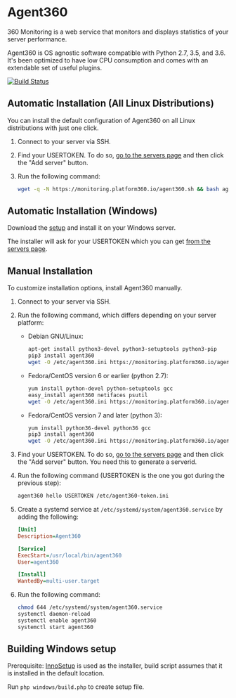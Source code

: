 # Agent360

360 Monitoring is a web service that monitors and displays statistics of
your server performance.

Agent360 is OS agnostic software compatible with Python 2.7, 3.5, and 3.6.
It's been optimized to have low CPU consumption and comes with an
extendable set of useful plugins.

[![Build Status](https://github.com/plesk/agent360/workflows/Agent360-Test-And-Deploy/badge.svg?branch=master)](https://github.com/plesk/agent360/actions/workflows/test-and-deploy.yml)

## Automatic Installation (All Linux Distributions)

You can install the default configuration of Agent360 on all Linux distributions with just one click.

1. Connect to your server via SSH.

2. Find your USERTOKEN. To do so, [go to the servers page](https://monitoring.platform360.io/servers/overview) and then click the "Add server" button.

3. Run the following command:

    ```sh
    wget -q -N https://monitoring.platform360.io/agent360.sh && bash agent360.sh USERTOKEN
    ```

## Automatic Installation (Windows)

Download the [setup](https://github.com/plesk/agent360/releases) and install it on your Windows server.

The installer will ask for your USERTOKEN which you can get [from the servers page](https://monitoring.platform360.io/servers/overview).

## Manual Installation

To customize installation options, install Agent360 manually.

1. Connect to your server via SSH.
2. Run the following command, which differs depending on your server platform:

    - Debian GNU/Linux:

        ```sh
        apt-get install python3-devel python3-setuptools python3-pip
        pip3 install agent360
        wget -O /etc/agent360.ini https://monitoring.platform360.io/agent360.ini
        ```

    - Fedora/CentOS version 6 or earlier (python 2.7):

        ```sh
        yum install python-devel python-setuptools gcc
        easy_install agent360 netifaces psutil
        wget -O /etc/agent360.ini https://monitoring.platform360.io/agent360.ini
        ```

    - Fedora/CentOS version 7 and later (python 3):

        ```sh
        yum install python36-devel python36 gcc
        pip3 install agent360
        wget -O /etc/agent360.ini https://monitoring.platform360.io/agent360.ini
        ```

3. Find your USERTOKEN. To do so, [go to the servers page](https://monitoring.platform360.io/servers/overview) and then click the "Add server" button. You need this to generate a serverid.

4. Run the following command (USERTOKEN is the one you got during the previous step):

    ```sh
    agent360 hello USERTOKEN /etc/agent360-token.ini
    ```

5. Create a systemd service at `/etc/systemd/system/agent360.service` by adding the following:

    ```ini
    [Unit]
    Description=Agent360

    [Service]
    ExecStart=/usr/local/bin/agent360
    User=agent360

    [Install]
    WantedBy=multi-user.target
    ```

6. Run the following command:

    ```sh
    chmod 644 /etc/systemd/system/agent360.service
    systemctl daemon-reload
    systemctl enable agent360
    systemctl start agent360
    ```

## Building Windows setup

Prerequisite: [InnoSetup](https://jrsoftware.org/isdl.php) is used as the installer, build script assumes that it is installed in the default location.

Run `php windows/build.php` to create setup file.
